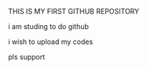 


<p>THIS IS MY FIRST GITHUB REPOSITORY</P>
 i am studing to do github</P>
 i wish to  upload my codes </P>
pls support
